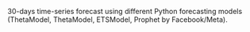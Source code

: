 30-days time-series forecast using different Python forecasting models (ThetaModel, ThetaModel, ETSModel, Prophet by Facebook/Meta).
